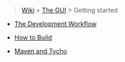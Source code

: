 > [Wiki](Home) > [The GUI](The-GUI) > Getting started

* [The Development Workflow](GUI-Development-Workflow)

* [How to Build](Building-the-GUI)

* [Maven and Tycho](Maven-and-Tycho)